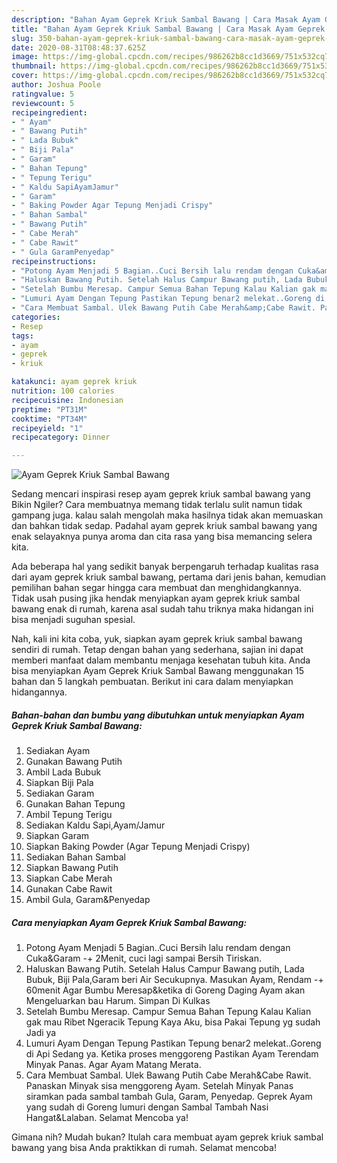 ```yaml
---
description: "Bahan Ayam Geprek Kriuk Sambal Bawang | Cara Masak Ayam Geprek Kriuk Sambal Bawang Yang Sedap"
title: "Bahan Ayam Geprek Kriuk Sambal Bawang | Cara Masak Ayam Geprek Kriuk Sambal Bawang Yang Sedap"
slug: 350-bahan-ayam-geprek-kriuk-sambal-bawang-cara-masak-ayam-geprek-kriuk-sambal-bawang-yang-sedap
date: 2020-08-31T08:48:37.625Z
image: https://img-global.cpcdn.com/recipes/986262b8cc1d3669/751x532cq70/ayam-geprek-kriuk-sambal-bawang-foto-resep-utama.jpg
thumbnail: https://img-global.cpcdn.com/recipes/986262b8cc1d3669/751x532cq70/ayam-geprek-kriuk-sambal-bawang-foto-resep-utama.jpg
cover: https://img-global.cpcdn.com/recipes/986262b8cc1d3669/751x532cq70/ayam-geprek-kriuk-sambal-bawang-foto-resep-utama.jpg
author: Joshua Poole
ratingvalue: 5
reviewcount: 5
recipeingredient:
- " Ayam"
- " Bawang Putih"
- " Lada Bubuk"
- " Biji Pala"
- " Garam"
- " Bahan Tepung"
- " Tepung Terigu"
- " Kaldu SapiAyamJamur"
- " Garam"
- " Baking Powder Agar Tepung Menjadi Crispy"
- " Bahan Sambal"
- " Bawang Putih"
- " Cabe Merah"
- " Cabe Rawit"
- " Gula GaramPenyedap"
recipeinstructions:
- "Potong Ayam Menjadi 5 Bagian..Cuci Bersih lalu rendam dengan Cuka&amp;Garam -+ 2Menit, cuci lagi sampai Bersih Tiriskan."
- "Haluskan Bawang Putih. Setelah Halus Campur Bawang putih, Lada Bubuk, Biji Pala,Garam beri Air Secukupnya. Masukan Ayam, Rendam -+ 60menit Agar Bumbu Meresap&amp;ketika di Goreng Daging Ayam akan Mengeluarkan bau Harum. Simpan Di Kulkas"
- "Setelah Bumbu Meresap. Campur Semua Bahan Tepung Kalau Kalian gak mau Ribet Ngeracik Tepung Kaya Aku, bisa Pakai Tepung yg sudah Jadi ya"
- "Lumuri Ayam Dengan Tepung Pastikan Tepung benar2 melekat..Goreng di Api Sedang ya. Ketika proses menggoreng Pastikan Ayam Terendam Minyak Panas. Agar Ayam Matang Merata."
- "Cara Membuat Sambal. Ulek Bawang Putih Cabe Merah&amp;Cabe Rawit. Panaskan Minyak sisa menggoreng Ayam. Setelah Minyak Panas siramkan pada sambal tambah Gula, Garam, Penyedap. Geprek Ayam yang sudah di Goreng lumuri dengan Sambal Tambah Nasi Hangat&amp;Lalaban. Selamat Mencoba ya!"
categories:
- Resep
tags:
- ayam
- geprek
- kriuk

katakunci: ayam geprek kriuk 
nutrition: 100 calories
recipecuisine: Indonesian
preptime: "PT31M"
cooktime: "PT34M"
recipeyield: "1"
recipecategory: Dinner

---
```



![Ayam Geprek Kriuk Sambal Bawang](https://img-global.cpcdn.com/recipes/986262b8cc1d3669/751x532cq70/ayam-geprek-kriuk-sambal-bawang-foto-resep-utama.jpg)

Sedang mencari inspirasi resep ayam geprek kriuk sambal bawang yang Bikin Ngiler? Cara membuatnya memang tidak terlalu sulit namun tidak gampang juga. kalau salah mengolah maka hasilnya tidak akan memuaskan dan bahkan tidak sedap. Padahal ayam geprek kriuk sambal bawang yang enak selayaknya punya aroma dan cita rasa yang bisa memancing selera kita.



Ada beberapa hal yang sedikit banyak berpengaruh terhadap kualitas rasa dari ayam geprek kriuk sambal bawang, pertama dari jenis bahan, kemudian pemilihan bahan segar hingga cara membuat dan menghidangkannya. Tidak usah pusing jika hendak menyiapkan ayam geprek kriuk sambal bawang enak di rumah, karena asal sudah tahu triknya maka hidangan ini bisa menjadi suguhan spesial.


Nah, kali ini kita coba, yuk, siapkan ayam geprek kriuk sambal bawang sendiri di rumah. Tetap dengan bahan yang sederhana, sajian ini dapat memberi manfaat dalam membantu menjaga kesehatan tubuh kita. Anda bisa menyiapkan Ayam Geprek Kriuk Sambal Bawang menggunakan 15 bahan dan 5 langkah pembuatan. Berikut ini cara dalam menyiapkan hidangannya.

<!--inarticleads1-->

##### Bahan-bahan dan bumbu yang dibutuhkan untuk menyiapkan Ayam Geprek Kriuk Sambal Bawang:

1. Sediakan  Ayam
1. Gunakan  Bawang Putih
1. Ambil  Lada Bubuk
1. Siapkan  Biji Pala
1. Sediakan  Garam
1. Gunakan  Bahan Tepung
1. Ambil  Tepung Terigu
1. Sediakan  Kaldu Sapi,Ayam/Jamur
1. Siapkan  Garam
1. Siapkan  Baking Powder (Agar Tepung Menjadi Crispy)
1. Sediakan  Bahan Sambal
1. Siapkan  Bawang Putih
1. Siapkan  Cabe Merah
1. Gunakan  Cabe Rawit
1. Ambil  Gula, Garam&amp;Penyedap




<!--inarticleads2-->

##### Cara menyiapkan Ayam Geprek Kriuk Sambal Bawang:

1. Potong Ayam Menjadi 5 Bagian..Cuci Bersih lalu rendam dengan Cuka&amp;Garam -+ 2Menit, cuci lagi sampai Bersih Tiriskan.
1. Haluskan Bawang Putih. Setelah Halus Campur Bawang putih, Lada Bubuk, Biji Pala,Garam beri Air Secukupnya. Masukan Ayam, Rendam -+ 60menit Agar Bumbu Meresap&amp;ketika di Goreng Daging Ayam akan Mengeluarkan bau Harum. Simpan Di Kulkas
1. Setelah Bumbu Meresap. Campur Semua Bahan Tepung Kalau Kalian gak mau Ribet Ngeracik Tepung Kaya Aku, bisa Pakai Tepung yg sudah Jadi ya
1. Lumuri Ayam Dengan Tepung Pastikan Tepung benar2 melekat..Goreng di Api Sedang ya. Ketika proses menggoreng Pastikan Ayam Terendam Minyak Panas. Agar Ayam Matang Merata.
1. Cara Membuat Sambal. Ulek Bawang Putih Cabe Merah&amp;Cabe Rawit. Panaskan Minyak sisa menggoreng Ayam. Setelah Minyak Panas siramkan pada sambal tambah Gula, Garam, Penyedap. Geprek Ayam yang sudah di Goreng lumuri dengan Sambal Tambah Nasi Hangat&amp;Lalaban. Selamat Mencoba ya!




Gimana nih? Mudah bukan? Itulah cara membuat ayam geprek kriuk sambal bawang yang bisa Anda praktikkan di rumah. Selamat mencoba!
